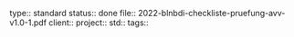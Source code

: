 type:: standard
status:: done
file:: 2022-blnbdi-checkliste-pruefung-avv-v1.0-1.pdf
client:: 
project:: 
std:: 
tags:: 


